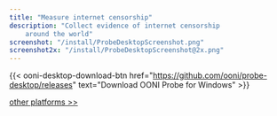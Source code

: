 ```yaml
---
title: "Measure internet censorship"
description: "Collect evidence of internet censorship
    around the world"
screenshot: "/install/ProbeDesktopScreenshot.png"
screenshot2x: "/install/ProbeDesktopScreenshot@2x.png"
---
```


{{< ooni-desktop-download-btn href="https://github.com/ooni/probe-desktop/releases" text="Download OONI Probe for Windows" >}}

[other platforms >>](some-link)
